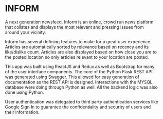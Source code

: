 # INFORM

A next generation newsfeed.
Inform is an online, crowd run news platform that collates and displays the most relevant and pressing issues from around your vicinity.

Inform has several defining features to make for a great user experience. Articles are automatically sorted by relevance based on recency and its like/dislike count. Articles are also displayed based on how close you are to the posted location so only articles relevant to your location are posted. 

This app was built using ReactJS and Redux as well as Bootstrap for many of the user interface components. The core of the Python Flask REST API was generated using Swagger. This allowed for easy generation of documentation as the REST API is designed. Interactions with the MYSQL database were doing through Python as well. All the backend logic was also done using Python.

User authentication was delegated to third party authentication services like Google Sign In to guarantee the confidentiality and security of users and their information.

